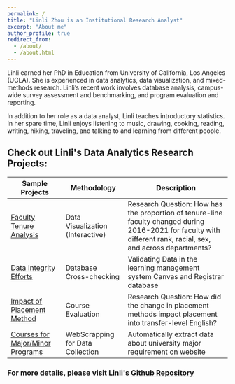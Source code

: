 ```yaml
---
permalink: /
title: "Linli Zhou is an Institutional Research Analyst"
excerpt: "About me"
author_profile: true
redirect_from: 
  - /about/
  - /about.html
---
```


Linli earned her PhD in Education from University of California, Los Angeles (UCLA). She is experienced in data analytics, data visualization, and mixed-methods research. Linli’s recent work involves database analysis, campus-wide survey assessment and benchmarking, and program evaluation and reporting.

In addition to her role as a data analyst, Linli teaches introductory statistics. In her spare time, Linli enjoys listening to music, drawing, cooking, reading, writing, hiking, traveling, and talking to and learning from different people.

## Check out Linli's Data Analytics Research Projects:

| Sample Projects            | Methodology   | Description                                                             |
| --------         | ------ | ------------------------------------------------------------ |
| [Faculty Tenure Analysis](https://ym205k-linli.shinyapps.io/FacultyTenureAnalysis/)    | Data Visualization (Interactive)   | Research Question: How has the proportion of tenure-line faculty changed during 2016-2021 for faculty with different rank, racial, sex, and across departments?                         |
| [Data Integrity Efforts](https://github.com/ZhouLinli/IR-Projects/blob/main/Program%20Evaluation/LMSCanvasAccuracy.md)    | Database Cross-checking  | Validating Data in the learning management system Canvas and Registrar database   |
| [Impact of Placement Method](https://github.com/ZhouLinli/IR-Projects/blob/main/Data%20Reporting/AggregateData.Viz.md)    | Course Evaluation | Research Question: How did the change in placement methods impact placement into transfer-level English?                          |
| [Courses for Major/Minor Programs](https://github.com/ZhouLinli/IR-Projects/blob/main/Program%20Evaluation/CourseReq.md)     | WebScrapping for Data Collection   | Automatically extract data about university major requirement on website                         |

<!--| []()    |  |    |-->

### For more details, please visit Linli's [Github Repository](https://github.com/ZhouLinli/IR-Projects)

<!--**[RPubs: Coding/Programming](https://rpubs.com/llz1722)**
<!--**[Tableau: Data visualization](https://tinyurl.com/LinlisTableau)**



<!--**[Publication](https://tinyurl.com/LinliScholar)**
<!--[Resume](https://www.linkedin.com/in/linlizhou/)

<!--[Blog(Chinese)](https://tinyurl.com/LinliDataScienceBlog)-->
<!--[Blog(English)](https://medium.com/@linlizhou.fm)
<!-- [Youtube](https://tinyurl.com/LinliYoutube) -->
